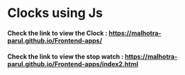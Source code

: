 # Clocks using Js

#### Check the link to view the Clock : https://malhotra-parul.github.io/Frontend-apps/
#### Check the link to view the stop watch : https://malhotra-parul.github.io/Frontend-apps/index2.html
